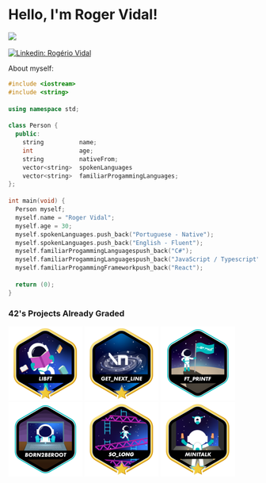 <h1> Hello, I'm Roger Vidal!</h1>

<img src="https://media.tenor.com/hf_R_l24--sAAAAi/cat-meme-laptop.gif">

[![Linkedin: Rogério Vidal](https://img.shields.io/badge/-_rogériovidal-blue?style=flat-square&logo=Linkedin&logoColor=white&link=https://www.linkedin.com/in/rog%C3%A9rio-vidal-a45201271/)](https://www.linkedin.com/in/rog%C3%A9rio-vidal-a45201271/)

 About myself:

```cpp
#include <iostream>
#include <string>

using namespace std;

class Person {
  public:
    string          name;
    int             age;
    string          nativeFrom;
    vector<string>  spokenLanguages
    vector<string>  familiarProgammingLanguages;
};

int main(void) {
  Person myself;
  myself.name = "Roger Vidal";
  myself.age = 30;
  myself.spokenLanguages.push_back("Portuguese - Native");
  myself.spokenLanguages.push_back("English - Fluent");
  myself.familiarProgammingLanguagespush_back("C#");
  myself.familiarProgammingLanguagespush_back("JavaScript / Typescript");
  myself.familiarProgammingFrameworkpush_back("React");

  return (0);
}
```

### 42's Projects Already Graded 
![](./icons/libft.png)
![](./icons/get_next_line.png)
![](./icons/ft_printfe.png)
![](./icons/born2beroote.png)
![](./icons/so_longm.png)
![](./icons/minitalkm.png)
